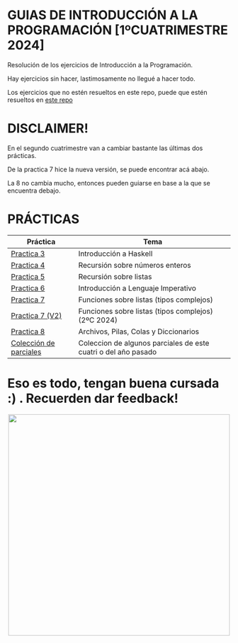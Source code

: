 # GUIAS DE INTRODUCCIÓN A LA PROGRAMACIÓN [1ºCUATRIMESTRE 2024]
Resolución de los ejercicios de Introducción a la Programación.

Hay ejercicios sin hacer, lastimosamente no llegué a hacer todo.

Los ejercicios que no estén resueltos en este repo, puede que estén resueltos en
[este repo](https://github.com/agustinacf/IntroduccionALaProgramacion)

# DISCLAIMER!
En el segundo cuatrimestre van a cambiar bastante las últimas dos prácticas.

De la practica 7 hice la nueva versión, se puede encontrar acá abajo.

La 8 no cambia mucho, entonces pueden guiarse en base a la que se encuentra debajo.




# PRÁCTICAS
|                                                         Práctica                                                                |                   Tema                     |
|---------------------------------------------------------------------------------------------------------------------------------|--------------------------------------------|
| [Practica 3](https://github.com/dZev1/IntroProgGuias/tree/14f0320dbd7300760ea5efe5667ba067a4357c6b/Practica3)                   | Introducción a Haskell                     |
| [Practica 4](https://github.com/dZev1/IntroProgGuias/tree/14f0320dbd7300760ea5efe5667ba067a4357c6b/Practica4)                   | Recursión sobre números enteros            |
| [Practica 5](https://github.com/dZev1/IntroProgGuias/tree/14f0320dbd7300760ea5efe5667ba067a4357c6b/Practica5)                   | Recursión sobre listas                     |
| [Practica 6](https://github.com/dZev1/IntroProgGuias/tree/14f0320dbd7300760ea5efe5667ba067a4357c6b/Practica6)                   | Introducción a Lenguaje Imperativo         |
| [Practica 7](https://github.com/dZev1/IntroProgGuias/tree/14f0320dbd7300760ea5efe5667ba067a4357c6b/Practica7)                   | Funciones sobre listas (tipos complejos)   |
| [Practica 7 (V2)](https://github.com/dZev1/IntroProgGuias/tree/153d07e129359d91a10b75ea4d61fc7c2f18ec4e/Practica7Rev)           | Funciones sobre listas (tipos complejos) (2ºC 2024)|
| [Practica 8](https://github.com/dZev1/IntroProgGuias/tree/14f0320dbd7300760ea5efe5667ba067a4357c6b/Practica8)                   | Archivos, Pilas, Colas y Diccionarios      |
| [Colección de parciales](https://github.com/dZev1/IntroProgGuias/tree/c8e1ba9197b99832041d53ee7fbd2e0fc07879b8/ParcialesViejos) | Coleccion de algunos parciales de este cuatri o del año pasado|

# Eso es todo, tengan buena cursada :) . Recuerden dar feedback!
<p align="center">
  <img src="https://media1.tenor.com/m/8uYhGwg8ZgoAAAAC/dungeon-meshi-delicious-in-dungeon.gif" align="center" width="500">
  
</p>
